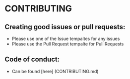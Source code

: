 # CONTRIBUTING

## Creating good issues or pull requests:
 - Please use one of the Issue tempaltes for any issues
 - Please use the Pull Request tempalte for Pull Requests

## Code of conduct:
 - Can be found [here] (CONTRIBUTING.md)
